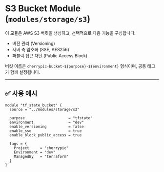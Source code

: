 # S3 Bucket Module (`modules/storage/s3`)

이 모듈은 AWS S3 버킷을 생성하고, 선택적으로 다음 기능을 구성합니다:
- 버전 관리 (Versioning)
- 서버 측 암호화 (SSE, AES256)
- 퍼블릭 접근 차단 (Public Access Block)

버킷 이름은 `cherrypic-bucket-${purpose}-${environment}` 형식이며, 공통 태그가 함께 설정됩니다.

---

## ✅ 사용 예시

```hcl
module "tf_state_bucket" {
  source = "../modules/storage/s3"

  purpose                    = "tfstate"
  environment                = "dev"
  enable_versioning          = false
  enable_sse                 = true
  enable_block_public_access = true

  tags = {
    Project     = "cherrypic"
    Environment = "dev"
    ManagedBy   = "terraform"
  }
}
